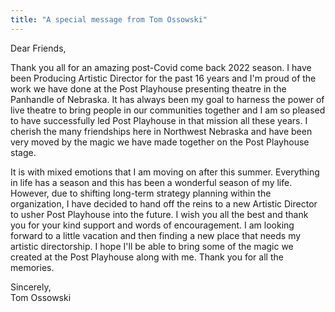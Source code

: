 ```yaml
---
title: "A special message from Tom Ossowski"
---
```


Dear Friends,

Thank you all for an amazing post-Covid come back 2022 season. I have been
Producing Artistic Director for the past 16 years and I'm proud of the
work we have done at the Post Playhouse presenting theatre in the
Panhandle of Nebraska. It has always been my goal to harness the power of
live theatre to bring people in our communities together and I am so
pleased to have successfully led Post Playhouse in that mission all these
years. I cherish the many friendships here in Northwest Nebraska and have
been very moved by the magic we have made together on the Post Playhouse
stage.

It is with mixed emotions that I am moving on after this summer.
Everything in life has a season and this has been a wonderful season of my
life. However, due to shifting long-term strategy planning within the
organization, I have decided to hand off the reins to a new Artistic
Director to usher Post Playhouse into the future. I wish you all the best
and thank you for your kind support and words of encouragement. I am
looking forward to a little vacation and then finding a new place that
needs my artistic directorship. I hope I'll be able to bring some of the
magic we created at the Post Playhouse along with me. Thank you for all
the memories.

Sincerely,  
Tom Ossowski
